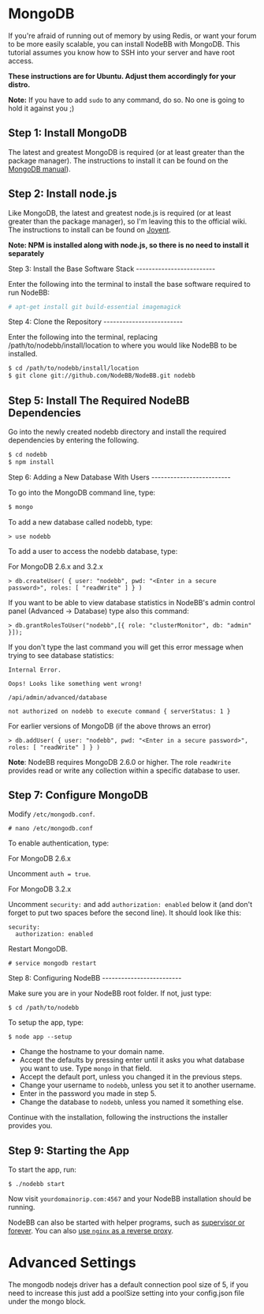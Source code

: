 MongoDB
=======

If you're afraid of running out of memory by using Redis, or want your
forum to be more easily scalable, you can install NodeBB with MongoDB.
This tutorial assumes you know how to SSH into your server and have root
access.

**These instructions are for Ubuntu. Adjust them accordingly for your
distro.**

**Note:** If you have to add `sudo` to any command, do so. No one is
going to hold it against you ;)

Step 1: Install MongoDB
-----------------------

The latest and greatest MongoDB is required (or at least greater than
the package manager). The instructions to install it can be found on the
[MongoDB
manual](http://docs.mongodb.org/manual/administration/install-on-linux/)).

Step 2: Install node.js
-----------------------

Like MongoDB, the latest and greatest node.js is required (or at least
greater than the package manager), so I'm leaving this to the official
wiki. The instructions to install can be found on
[Joyent](https://github.com/joyent/node/wiki/Installing-Node.js-via-package-manager).

**Note: NPM is installed along with node.js, so there is no need to
install it separately**

Step 3: Install the Base Software Stack -------------------------

Enter the following into the terminal to install the base software
required to run NodeBB:

``` bash
# apt-get install git build-essential imagemagick
```

Step 4: Clone the Repository -------------------------

Enter the following into the terminal, replacing
/path/to/nodebb/install/location to where you would like NodeBB to be
installed.

``` bash
$ cd /path/to/nodebb/install/location
$ git clone git://github.com/NodeBB/NodeBB.git nodebb
```

Step 5: Install The Required NodeBB Dependencies
-------------------------

Go into the newly created nodebb directory and install the required
dependencies by entering the following.

``` bash
$ cd nodebb
$ npm install
```

Step 6: Adding a New Database With Users -------------------------

To go into the MongoDB command line, type:

``` bash
$ mongo
```

To add a new database called nodebb, type:

```
> use nodebb
```

To add a user to access the nodebb database, type:

For MongoDB 2.6.x and 3.2.x

```
> db.createUser( { user: "nodebb", pwd: "<Enter in a secure password>", roles: [ "readWrite" ] } )
```

If you want to be able to view database statistics in NodeBB's admin
control panel (Advanced → Database) type also this command:

```
> db.grantRolesToUser("nodebb",[{ role: "clusterMonitor", db: "admin" }]);
```

If you don't type the last command you will get this error message when
trying to see database statistics:

```
Internal Error.

Oops! Looks like something went wrong!

/api/admin/advanced/database

not authorized on nodebb to execute command { serverStatus: 1 }
```

For earlier versions of MongoDB (if the above throws an error)

```
> db.addUser( { user: "nodebb", pwd: "<Enter in a secure password>", roles: [ "readWrite" ] } )
```

**Note**: NodeBB requires MongoDB 2.6.0 or higher. The role `readWrite`
provides read or write any collection within a specific database to
user.

Step 7: Configure MongoDB
-------------------------

Modify `/etc/mongodb.conf`.

```
# nano /etc/mongodb.conf
```

To enable authentication, type:

For MongoDB 2.6.x

Uncomment `auth = true`.

For MongoDB 3.2.x

Uncomment `security:` and add `authorization: enabled` below it (and
don't forget to put two spaces before the second line). It should look
like this:

```
security:
  authorization: enabled
```

Restart MongoDB.

```
# service mongodb restart
```

Step 8: Configuring NodeBB -------------------------

Make sure you are in your NodeBB root folder. If not, just type:

```
$ cd /path/to/nodebb
```

To setup the app, type:

```
$ node app --setup
```

-   Change the hostname to your domain name.
-   Accept the defaults by pressing enter until it asks you what
    database you want to use. Type `mongo` in that field.
-   Accept the default port, unless you changed it in the
    previous steps.
-   Change your username to `nodebb`, unless you set it to
    another username.
-   Enter in the password you made in step 5.
-   Change the database to `nodebb`, unless you named it something else.

Continue with the installation, following the instructions the installer
provides you.

Step 9: Starting the App
------------------------

To start the app, run:

```
$ ./nodebb start
```

Now visit `yourdomainorip.com:4567` and your NodeBB installation should
be running.

NodeBB can also be started with helper programs, such as [supervisor or forever](../../running/index). You can also [use `nginx` as a reverse proxy](../../configuring/proxies).

Advanced Settings
===========

The mongodb nodejs driver has a default connection pool size of 5, if
you need to increase this just add a poolSize setting into your
config.json file under the mongo block.
